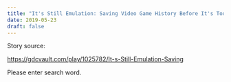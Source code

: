 ```yaml
---
title: "It's Still Emulation: Saving Video Game History Before It's Too Late" 
date: 2019-05-23 
draft: false 
---
```


Story source:

https://gdcvault.com/play/1025782/It-s-Still-Emulation-Saving


Please enter search word.

